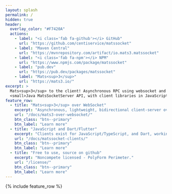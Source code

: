 ```yaml
---
layout: splash
permalink: /
hidden: true
header:
  overlay_color: "#F7420A"
  actions:
    - label: "<i class='fab fa-github'></i> GitHub"
      url: "https://github.com/centiservice/matssocket"
    - label: "Maven Central"
      url: "https://mvnrepository.com/artifact/io.mats3.matssocket"
    - label: "<i class='fab fa-npm'></i> NPM"
      url: "https://www.npmjs.com/package/matssocket"
    - label: "pub.dev"
      url: "https://pub.dev/packages/matssocket"
    - label: "Mats<sup>3</sup>"
      url: "https://mats3.io/"
excerpt: >
  Mats<sup>3</sup> to the client! Asynchronous RPC using websocket and messages end to end.<br />
  <small>Java MatsSocketServer API, with client libraries in JavaScript/TS and Dart/Flutter.</small>
feature_row:
  - title: "Mats<sup>3</sup> over WebSocket"
    excerpt: "Asynchronous, lightweight, bidirectional client-server over persistent websocket connection."
    url: "/docs/mats3-over-websocket/"
    btn_class: "btn--primary"
    btn_label: "Learn more"
  - title: "JavaScript and Dart/Flutter"
    excerpt: "Clients exist for JavaScript/TypeScript, and Dart, working in Flutter."
    url: "/docs/matssocket-clients/"
    btn_class: "btn--primary"
    btn_label: "Learn more"
  - title: "Free to use, source on github"
    excerpt: "Noncompete licensed - PolyForm Perimeter."
    url: "/license/"
    btn_class: "btn--primary"
    btn_label: "Learn more"      
---
```


{% include feature_row %}
